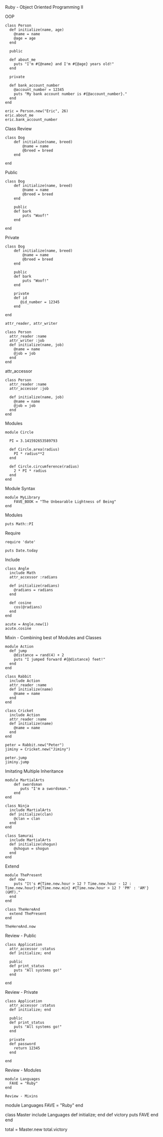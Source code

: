 Ruby - Object Oriented Programming II

OOP

```
class Person
  def initialize(name, age)
    @name = name
    @age = age
  end
  
  public    
  
  def about_me
    puts "I'm #{@name} and I'm #{@age} years old!"
  end
  
  private   
  
  def bank_account_number
    @account_number = 12345
    puts "My bank account number is #{@account_number}."
  end
end

eric = Person.new("Eric", 26)
eric.about_me
eric.bank_account_number
```

Class Review

```
class Dog
    def initialize(name, breed)
        @name = name
        @breed = breed
    end
    
end
```

Public

```
class Dog
    def initialize(name, breed)
        @name = name
        @breed = breed
    end
    
    public
    def bark
        puts "Woof!" 
    end
    
end
```

Private

```
class Dog
    def initialize(name, breed)
        @name = name
        @breed = breed
    end
    
    public
    def bark
        puts "Woof!" 
    end
    
    private
    def id
       @id_number = 12345 
    end
    
end

attr_reader, attr_writer
```

```
class Person
  attr_reader :name
  attr_writer :job
  def initialize(name, job)
    @name = name
    @job = job
  end
end
```

attr_accessor

```
class Person
  attr_reader :name
  attr_accessor :job
  
  def initialize(name, job)
    @name = name
    @job = job
  end
end
```

Modules

```
module Circle

  PI = 3.141592653589793
  
  def Circle.area(radius)
    PI * radius**2
  end
  
  def Circle.circumference(radius)
    2 * PI * radius
  end
end
```

Module Syntax

```
module MyLibrary
    FAVE_BOOK = "The Unbearable Lightness of Being"
end
```

Modules

```
puts Math::PI
```

Require

```
require 'date'

puts Date.today
```

Include

```
class Angle
  include Math
  attr_accessor :radians
  
  def initialize(radians)
    @radians = radians
  end
  
  def cosine
    cos(@radians)
  end
end

acute = Angle.new(1)
acute.cosine
```

Mixin - Combining best of Modules and Classes

```
module Action
  def jump
    @distance = rand(4) + 2
    puts "I jumped forward #{@distance} feet!"
  end
end

class Rabbit
  include Action
  attr_reader :name
  def initialize(name)
    @name = name
  end
end

class Cricket
  include Action
  attr_reader :name
  def initialize(name)
    @name = name
  end
end

peter = Rabbit.new("Peter")
jiminy = Cricket.new("Jiminy")

peter.jump
jiminy.jump
```

Imitating Multiple Inheritance

```
module MartialArts
    def swordsman
       puts "I'm a swordsman." 
    end
end

class Ninja
  include MartialArts
  def initialize(clan)
    @clan = clan
  end
end

class Samurai
  include MartialArts
  def initialize(shogun)
    @shogun = shogun
  end
end
```

Extend

```
module ThePresent
  def now
    puts "It's #{Time.new.hour > 12 ? Time.new.hour - 12 : Time.new.hour}:#{Time.new.min} #{Time.new.hour > 12 ? 'PM' : 'AM'} (GMT)."
  end
end

class TheHereAnd
  extend ThePresent
end

TheHereAnd.now
```

Review - Public

```
class Application
  attr_accessor :status
  def initialize; end
  
  public
  def print_status
    puts "All systems go!" 
  end
  
end
```

Review - Private

```
class Application
  attr_accessor :status
  def initialize; end
  
  public
  def print_status
    puts "All systems go!" 
  end
  
  private
  def password
    return 12345 
  end
  
end
```

Review - Modules

```
module Languages
  FAVE = "Ruby"
end

Review - Mixins
```
module Languages
  FAVE = "Ruby"
end

class Master
  include Languages
  def initialize; end
  def victory
    puts FAVE
  end
end

total = Master.new
total.victory
```